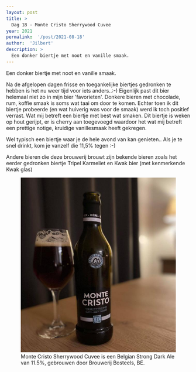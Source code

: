 ```yaml
---
layout: post
title: >
  Dag 18 - Monte Cristo Sherrywood Cuvee
year: 2021
permalink:  '/post/2021-08-18'
author:  'Jilbert'
description: >
  Een donker biertje met noot en vanille smaak.
---
```

<p class='intro'><span class='dropcap'>E</span>en donker biertje met noot en vanille smaak.</p>

Na de afgelopen dagen frisse en toegankelijke biertjes gedronken te hebben is het nu weer tijd voor iets anders..:-)
Eigenlijk past dit bier helemaal niet zo in mijn bier 'favorieten'. Donkere bieren met chocolade, rum, koffie smaak is soms wat taai om door te komen.
Echter toen ik dit biertje probeerde (en wat huiverig was voor de smaak) werd ik toch positief verrast.
Wat mij betreft een biertje met best wat smaken. Dit biertje is weken op hout gerijpt, er is cherry aan toegevoegd waardoor het wat mij betreft een prettige notige, kruidige vanillesmaak heeft gekregen.

Wel typisch een biertje waar je de hele avond van kan genieten.. 
Als je te snel drinkt, kom je vanzelf die 11,5% tegen :-)


Andere bieren die deze brouwerij brouwt zijn bekende bieren zoals het eerder gedronken biertje Tripel Karmeliet en Kwak bier (met kenmerkende Kwak glas)

<figure><img src='/assets/img/beer_2021-08-18.jpg' alt=''/> <figcaption>Monte Cristo Sherrywood Cuvee is een Belgian Strong Dark Ale van 11.5%, gebrouwen door Brouwerij Bosteels, BE.</figcaption></figure>
